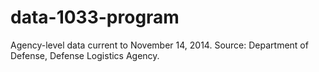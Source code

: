 data-1033-program
=================

Agency-level data current to November 14, 2014. Source: Department of Defense, Defense Logistics Agency.
